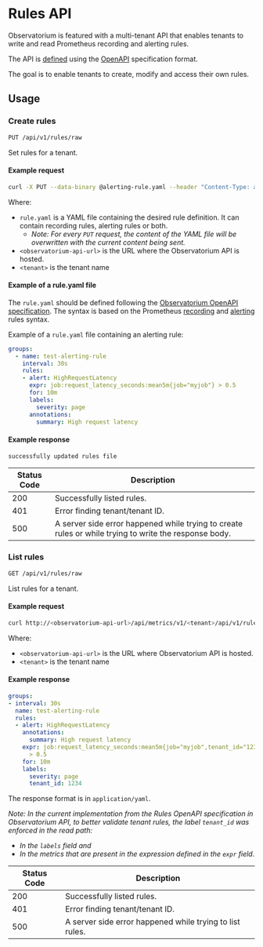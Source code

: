 # Rules API

Observatorium is featured with a multi-tenant API that enables tenants to write and read Prometheus recording and alerting rules.

The API is [defined](https://github.com/observatorium/api/blob/main/rules/spec.yaml) using the [OpenAPI](https://swagger.io/specification/)
specification format.

The goal is to enable tenants to create, modify and access their own rules.

## Usage

### Create rules

```bash
PUT /api/v1/rules/raw
```

Set rules for a tenant.

#### Example request

```bash
curl -X PUT --data-binary @alerting-rule.yaml --header "Content-Type: application/yaml" http://<observatorium-api-url>/api/metrics/v1/<tenant>/api/v1/rules/raw
```

Where:

* `rule.yaml` is a YAML file containing the desired rule definition. It can contain recording rules, alerting rules or both.
  * _Note: For every `PUT` request, the content of the YAML file will be overwritten with the current content being sent._
* `<observatorium-api-url>` is the URL where the Observatorium API is hosted.
* `<tenant>` is the tenant name


#### Example of a rule.yaml file

The `rule.yaml` should be defined following the [Observatorium OpenAPI specification](https://github.com/observatorium/api/blob/main/rules/spec.yaml). The syntax is based on the Prometheus
[recording](https://prometheus.io/docs/prometheus/latest/configuration/recording_rules/) and [alerting](https://prometheus.io/docs/prometheus/latest/configuration/alerting_rules/) rules syntax.

Example of a `rule.yaml` file containing an alerting rule:

```yaml
groups:
  - name: test-alerting-rule
    interval: 30s
    rules:
    - alert: HighRequestLatency
      expr: job:request_latency_seconds:mean5m{job="myjob"} > 0.5
      for: 10m
      labels:
        severity: page
      annotations:
        summary: High request latency
```

#### Example response

```bash
successfully updated rules file
```

| Status Code | Description                                                                                           |
|-------------|-------------------------------------------------------------------------------------------------------|
| 200         | Successfully listed rules.                                                                            |
| 401         | Error finding tenant/tenant ID.                                                                       |
| 500         | A server side error happened while trying to create rules or while trying to write the response body. |

### List rules

```bash
GET /api/v1/rules/raw
```

List rules for a tenant.

#### Example request

```bash
curl http://<observatorium-api-url>/api/metrics/v1/<tenant>/api/v1/rules/raw
```

Where:

* `<observatorium-api-url>` is the URL where Observatorium API is hosted.
* `<tenant>` is the tenant name


#### Example response

```yaml
groups:
- interval: 30s
  name: test-alerting-rule
  rules:
  - alert: HighRequestLatency
    annotations:
      summary: High request latency
    expr: job:request_latency_seconds:mean5m{job="myjob",tenant_id="1234"}
      > 0.5
    for: 10m
    labels:
      severity: page
      tenant_id: 1234
```

The response format is in `application/yaml`.

_Note: In the current implementation from the Rules OpenAPI specification in Observatorium API, to better validate tenant rules, the label `tenant_id`
was enforced in the read path:_
* _In the `labels` field and_
* _In the metrics that are present in the expression defined in the `expr` field._

| Status Code | Description                                              |
|-------------|----------------------------------------------------------|
| 200         | Successfully listed rules.                               |
| 401         | Error finding tenant/tenant ID.                          |
| 500         | A server side error happened while trying to list rules. |
